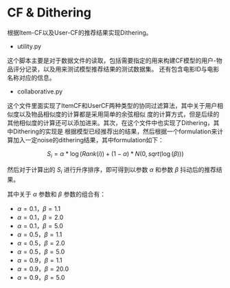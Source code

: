 # CF & Dithering

根据Item-CF以及User-CF的推荐结果实现Dithering。

- utility.py

这个脚本主要是对于数据文件的读取，包括需要指定的用来构建CF模型的用户-物品评分记录，以及用来测试模型推荐结果的测试数据集。
还有包含电影ID与电影名称对应的信息。

- collaborative.py

这个文件里面实现了ItemCF和UserCF两种类型的协同过滤算法，其中关于用户相似度以及物品相似度的计算都是采用简单的余弦相似
度的计算方式，但是后续的其他相似度的计算还可以添加进来。其次，在这个文件中也实现了Dithering，其中Dithering的实现是
根据模型已经推荐出的结果，然后根据一个formulation来计算加入一定noise的dithering结果，其中formulation如下：

$$S_i = \alpha * \log(Rank(i)) + (1 - \alpha) * N(0, sqrt(\log(\beta)))$$

然后对于计算出的 $S_i$ 进行升序排序，即可得到以参数 $\alpha$ 和参数 $\beta$ 抖动后的推荐结果。


其中关于 $\alpha$ 参数和 $\beta$ 参数的组合有：

- $\alpha = 0.1$，$\beta = 1.1$
- $\alpha = 0.1$，$\beta = 2.0$
- $\alpha = 0.1$，$\beta = 5.0$
- $\alpha = 0.5$，$\beta = 1.1$
- $\alpha = 0.5$，$\beta = 2.0$
- $\alpha = 0.5$，$\beta = 5.0$
- $\alpha = 0.9$，$\beta = 1.1$
- $\alpha = 0.9$，$\beta = 20.0$
- $\alpha = 0.9$，$\beta = 5.0$